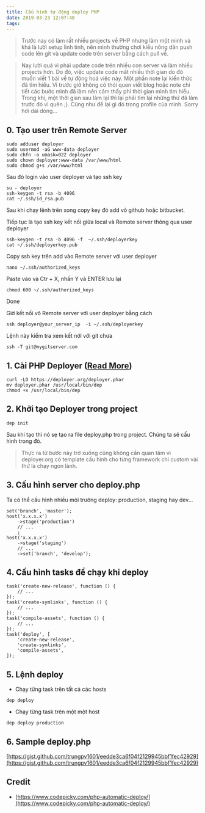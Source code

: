```yaml
---
title: Cấu hình tự động deploy PHP
date: 2019-03-23 12:07:48
tags:
---
```


> Trước nay có làm rất nhiều projects về PHP nhưng làm một mình và khá là lười setup linh tinh, nên mình thường chơi kiểu nông dân push code lên git và update code trên server bằng cách pull về.

> Nay lười quá vì phải update code trên nhiều con server và làm nhiều projects hơn. Do đó, việc update code mất nhiều thời gian do đó muốn viết 1 bài về tự động hoá việc này. Một phần note lại kiến thức đã tìm hiểu. Vì trước giờ không có thói quen viết blog hoặc note chi tiết các bước mình đã làm nên cảm thấy phí thời gian mình tìm hiểu. Trong khi, một thời gian sau làm lại thì lại phải tìm lại những thứ đã làm trước đó vì quên ;). Cũng như để lại gì đó trong profile của mình. Sorry hơi dài dòng...

## 0. Tạo user trên Remote Server

```
sudo adduser deployer
sudo usermod -aG www-data deployer
sudo chfn -o umask=022 deployer
sudo chown deployer:www-data /var/www/html
sudo chmod g+s /var/www/html
```
Sau đó login vào user deployer và tạo ssh key

```
su - deployer
ssh-keygen -t rsa -b 4096
cat ~/.ssh/id_rsa.pub
```
Sau khi chạy lệnh trên xong copy key đó add vô github hoặc bitbucket.

Tiếp tục là tạo ssh key kết nối giữa local và Remote server thông qua user deployer
```
ssh-keygen -t rsa -b 4096 -f  ~/.ssh/deployerkey
cat ~/.ssh/deployerkey.pub
```

Copy ssh key trên add vào Remote server với user deployer
```
nano ~/.ssh/authorized_keys
```
Paste vào và Ctr + X, nhấn Y và ENTER lưu lại

```
chmod 600 ~/.ssh/authorized_keys
```

Done

Giờ kết nối vô Remote server với user deployer bằng cách
```
ssh deployer@your_server_ip  -i ~/.ssh/deployerkey
```

Lệnh này kiểm tra xem kết nới với git chưa
```
ssh -T git@mygitserver.com
```

## 1. Cài PHP Deployer ([Read More](https://deployer.org/))

```
curl -LO https://deployer.org/deployer.phar
mv deployer.phar /usr/local/bin/dep
chmod +x /usr/local/bin/dep
```

## 2. Khởi tạo Deployer trong project

```
dep init
```

Sau khi tạo thì nó sẹ tạo ra file deploy.php trong project. Chúng ta sẽ cấu hình trong đó.

> Thực ra từ bước này trở xuống cũng không cần quan tâm vì deployer.org có template cấu hình cho từng framework chỉ custom vài thứ là chạy ngon lành.

## 3. Cấu hình server cho deploy.php

Ta có thể cấu hình nhiều môi trường deploy: production, staging hay dev...

```
set('branch', 'master');
host('x.x.x.x')
    ->stage('production')
    // ...
    ;
host('x.x.x.x')
    ->stage('staging')
    // ...
    ->set('branch', 'develop');
```

## 4. Cấu hình tasks để chạy khi deploy

```
task('create-new-release', function () {
    // ...
});
task('create-symlinks', function () {
    // ...
});
task('compile-assets', function () {
    // ...
});
task('deploy', [
    'create-new-release',
    'create-symlinks',
    'compile-assets',
]);
```

## 5. Lệnh deploy

- Chạy từng task trên tất cả các hosts
```
dep deploy
```

- Chạy từng task trên một một host
```
dep deploy production
```

## 6. Sample deploy.php

[https://gist.github.com/trungpv1601/eedde3ca6f04f2129945bbf1fec42929](https://gist.github.com/trungpv1601/eedde3ca6f04f2129945bbf1fec42929)

## Credit
- [https://www.codepicky.com/php-automatic-deploy/](https://www.codepicky.com/php-automatic-deploy/)

